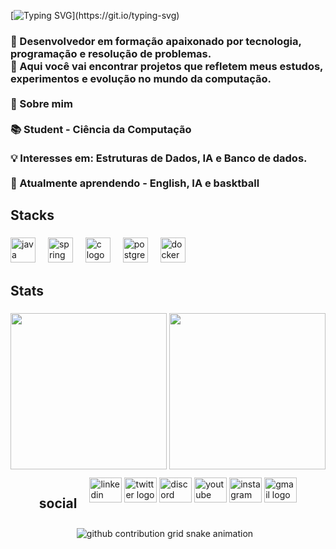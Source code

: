

[![Typing SVG](https://readme-typing-svg.demolab.com/?lines=what's+up,+my+king;I'm+Davi,+Welcome!)](https://git.io/typing-svg)
###
<h3 align="left">🎯 Desenvolvedor em formação apaixonado por tecnologia, programação e resolução de problemas.<br>🚀 Aqui você vai encontrar projetos que refletem meus estudos, experimentos e evolução no mundo da computação.<br><br>📌 Sobre mim<br><br>📚 Student -  Ciência da Computação<br><br>💡 Interesses em: Estruturas de Dados, IA e Banco de dados.<br><br>🌱 Atualmente aprendendo - English, IA e basktball</h3>

###

<h2 align="left">Stacks</h2>

###

<div align="left">
  <img src="https://skillicons.dev/icons?i=java" height="40" alt="java logo"  />
  <img width="12" />
  <img src="https://skillicons.dev/icons?i=spring" height="40" alt="spring logo"  />
  <img width="12" />
  <img src="https://skillicons.dev/icons?i=c" height="40" alt="c logo"  />
  <img width="12" />
  <img src="https://skillicons.dev/icons?i=postgres" height="40" alt="postgresql logo"  />
  <img width="12" />
  <img src="https://skillicons.dev/icons?i=docker" height="40" alt="docker logo"  />
</div>

###

<h2 align="left">Stats</h2>

###

<div style="display: flex; flex-wrap: wrap; justify-content: center; gap: 10px;">
  <div>
    <img src="https://github-readme-stats.vercel.app/api?username=felix3224&hide_title=false&hide_rank=false&show_icons=true&include_all_commits=true&count_private=true&disable_animations=false&theme=dracula&locale=en&hide_border=false&order=1" height="250" />
    <img src="https://streak-stats.demolab.com?user=felix3224&locale=en&mode=daily&theme=dracula&hide_border=false&border_radius=5&order=3" height="250" />
  </div>
  


###

<h2 align="left">social</h2>

###

<div align="left">
  <img src="https://raw.githubusercontent.com/maurodesouza/profile-readme-generator/master/src/assets/icons/social/linkedin/default.svg" width="52" height="40" alt="linkedin logo"  />
  <img src="https://raw.githubusercontent.com/maurodesouza/profile-readme-generator/master/src/assets/icons/social/twitter/default.svg" width="52" height="40" alt="twitter logo"  />
  <img src="https://raw.githubusercontent.com/maurodesouza/profile-readme-generator/master/src/assets/icons/social/discord/default.svg" width="52" height="40" alt="discord logo"  />
  <img src="https://raw.githubusercontent.com/maurodesouza/profile-readme-generator/master/src/assets/icons/social/youtube/default.svg" width="52" height="40" alt="youtube logo"  />
  <img src="https://raw.githubusercontent.com/maurodesouza/profile-readme-generator/master/src/assets/icons/social/instagram/default.svg" width="52" height="40" alt="instagram logo"  />
  <img src="https://raw.githubusercontent.com/maurodesouza/profile-readme-generator/master/src/assets/icons/social/gmail/default.svg" width="52" height="40" alt="gmail logo"  />
</div>

###
<picture>
  <source media="(prefers-color-scheme: dark)" srcset="https://raw.githubusercontent.com/felix3224/felix3224/output/github-contribution-grid-snake-dark.svg">
  <source media="(prefers-color-scheme: light)" srcset="https://raw.githubusercontent.com/felix3224/felix3224/output/github-contribution-grid-snake.svg">
  <img alt="github contribution grid snake animation" src="https://raw.githubusercontent.com/felix3224/felix3224/output/github-contribution-grid- snake.svg">
</picture>


###
